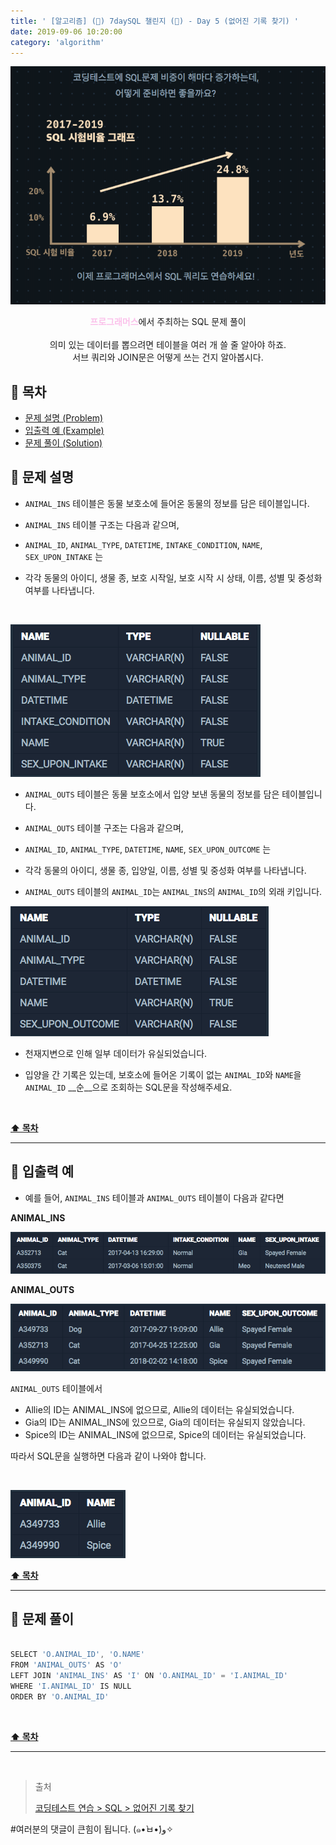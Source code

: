 ```yaml
---
title: ' [알고리즘] (👀) 7daySQL 챌린지 (👀) - Day 5 (없어진 기록 찾기) '
date: 2019-09-06 10:20:00
category: 'algorithm'
---
```


![](../../../../../assets/algorithm/programmers/sql/programmers.sql.logo.png)

<center><strong style="color:#fbc2eb">프로그래머스</strong>에서 주최하는 SQL 문제 풀이</center>

<br />

<center>의미 있는 데이터를 뽑으려면 테이블을 여러 개 쓸 줄 알아야 하죠.<br />서브 쿼리와 JOIN문은 어떻게 쓰는 건지 알아봅시다.</center>

## **💎 목차**
  * [문제 설명 (Problem)](#-문제-설명)
  * [입출력 예 (Example)](#-입출력-예)
  * [문제 풀이 (Solution)](#-문제-풀이)

## **📕 문제 설명**

- `ANIMAL_INS` 테이블은 동물 보호소에 들어온 동물의 정보를 담은 테이블입니다.

- `ANIMAL_INS` 테이블 구조는 다음과 같으며,

- `ANIMAL_ID`, `ANIMAL_TYPE`, `DATETIME`, `INTAKE_CONDITION`, `NAME`, `SEX_UPON_INTAKE` 는

- 각각 동물의 아이디, 생물 종, 보호 시작일, 보호 시작 시 상태, 이름, 성별 및 중성화 여부를 나타냅니다.

<br />

![](../../../../../assets/algorithm/programmers/sql/programmers.sql.table.png)
<br />

- `ANIMAL_OUTS` 테이블은 동물 보호소에서 입양 보낸 동물의 정보를 담은 테이블입니다. 

- `ANIMAL_OUTS` 테이블 구조는 다음과 같으며, 

- `ANIMAL_ID`, `ANIMAL_TYPE`, `DATETIME`, `NAME`, `SEX_UPON_OUTCOME` 는 

- 각각 동물의 아이디, 생물 종, 입양일, 이름, 성별 및 중성화 여부를 나타냅니다. 

- `ANIMAL_OUTS` 테이블의 `ANIMAL_ID`는 `ANIMAL_INS`의 `ANIMAL_ID`의 외래 키입니다.

![](../../../../../assets/algorithm/programmers/sql/programmers.sql.table.2.png)
<br />

- 천재지변으로 인해 일부 데이터가 유실되었습니다.

- 입양을 간 기록은 있는데, 보호소에 들어온 기록이 없는 `ANIMAL_ID`와 `NAME`을 `ANIMAL_ID` __순__으로 조회하는 SQL문을 작성해주세요.

<br />

**[⬆ 목차](#-목차)**

---

## **📙 입출력 예**

- 예를 들어, `ANIMAL_INS` 테이블과 `ANIMAL_OUTS` 테이블이 다음과 같다면

__ANIMAL_INS__

![](../../../../../assets/algorithm/programmers/sql/programmers.sql.9-1.example.png)
<br />

__ANIMAL_OUTS__

![](../../../../../assets/algorithm/programmers/sql/programmers.sql.9-2.example.png)
<br />

`ANIMAL_OUTS` 테이블에서
- Allie의 ID는 ANIMAL_INS에 없으므로, Allie의 데이터는 유실되었습니다.
- Gia의 ID는 ANIMAL_INS에 있으므로, Gia의 데이터는 유실되지 않았습니다.
- Spice의 ID는 ANIMAL_INS에 없으므로, Spice의 데이터는 유실되었습니다.

따라서 SQL문을 실행하면 다음과 같이 나와야 합니다.

<br />

![](../../../../../assets/algorithm/programmers/sql/programmers.sql.9-3.example.png)
<br />

**[⬆ 목차](#-목차)**

---

## **📘 문제 풀이**

```js

SELECT 'O.ANIMAL_ID', 'O.NAME'
FROM 'ANIMAL_OUTS' AS 'O'
LEFT JOIN 'ANIMAL_INS' AS 'I' ON 'O.ANIMAL_ID' = 'I.ANIMAL_ID'
WHERE 'I.ANIMAL_ID' IS NULL
ORDER BY 'O.ANIMAL_ID'

```

<br />

**[⬆ 목차](#-목차)**

---

<br />

> 출처
>
> <a href="https://programmers.co.kr/learn/courses/30/lessons/59042" target="_blank">코딩테스트 연습 > SQL > 없어진 기록 찾기</a>

#여러분의 댓글이 큰힘이 됩니다. (๑•̀ㅂ•́)و✧
